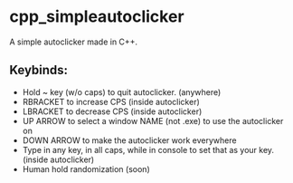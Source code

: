 # cpp_simpleautoclicker

A simple autoclicker made in C++.

## Keybinds:
- Hold ~ key (w/o caps) to quit autoclicker. (anywhere)
- RBRACKET to increase CPS (inside autoclicker)
- LBRACKET to decrease CPS (inside autoclicker)
- UP ARROW to select a window NAME (not .exe) to use the autoclicker on
- DOWN ARROW to make the autoclicker work everywhere
- Type in any key, in all caps, while in console to set that as your key. (inside autoclicker)
- Human hold randomization (soon)

